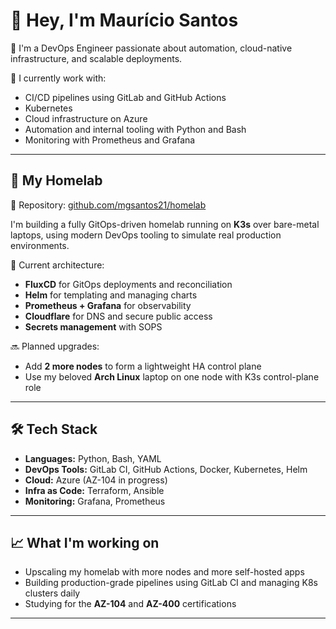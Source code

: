 # 👋 Hey, I'm Maurício Santos

🚀 I'm a DevOps Engineer passionate about automation, cloud-native infrastructure, and scalable deployments.

🔧 I currently work with:
- CI/CD pipelines using GitLab and GitHub Actions
- Kubernetes
- Cloud infrastructure on Azure 
- Automation and internal tooling with Python and Bash
- Monitoring with Prometheus and Grafana

---

## 🧪 My Homelab
🔗 Repository: [github.com/mgsantos21/homelab](https://github.com/mgsantos21/homelab)

I'm building a fully GitOps-driven homelab running on **K3s** over bare-metal laptops, using modern DevOps tooling to simulate real production environments.

📌 Current architecture:
- **FluxCD** for GitOps deployments and reconciliation  
- **Helm** for templating and managing charts  
- **Prometheus + Grafana** for observability
- **Cloudflare** for DNS and secure public access  
- **Secrets management** with SOPS

🔜 Planned upgrades:
- Add **2 more nodes** to form a lightweight HA control plane  
- Use my beloved **Arch Linux** laptop on one node with K3s control-plane role

---

## 🛠️ Tech Stack
- **Languages:** Python, Bash, YAML  
- **DevOps Tools:** GitLab CI, GitHub Actions, Docker, Kubernetes, Helm  
- **Cloud:** Azure (AZ-104 in progress)  
- **Infra as Code:** Terraform, Ansible  
- **Monitoring:** Grafana, Prometheus  

---

## 📈 What I'm working on

- Upscaling my homelab with more nodes and more self-hosted apps  
- Building production-grade pipelines using GitLab CI and managing K8s clusters daily  
- Studying for the **AZ-104** and **AZ-400** certifications  

---

